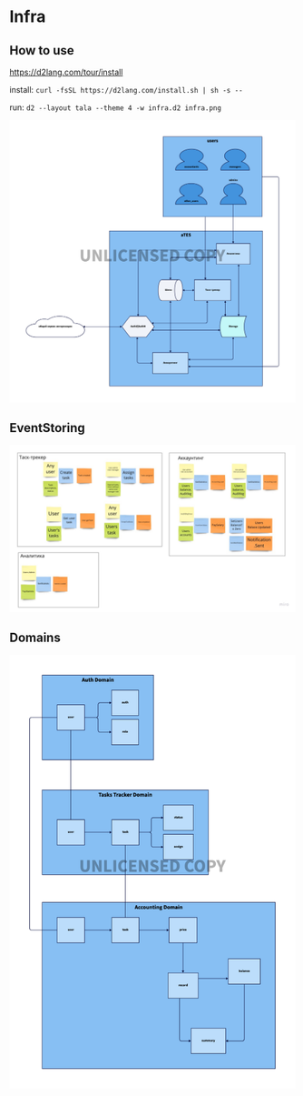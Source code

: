 # Infra

## How to use 

https://d2lang.com/tour/install

install: `curl -fsSL https://d2lang.com/install.sh | sh -s --`

run: `d2 --layout tala --theme 4 -w infra.d2 infra.png`


![plot](./infra.png)

## EventStoring
![plot](./evenStorming.jpeg)

## Domains

![plot](./domains.png)
